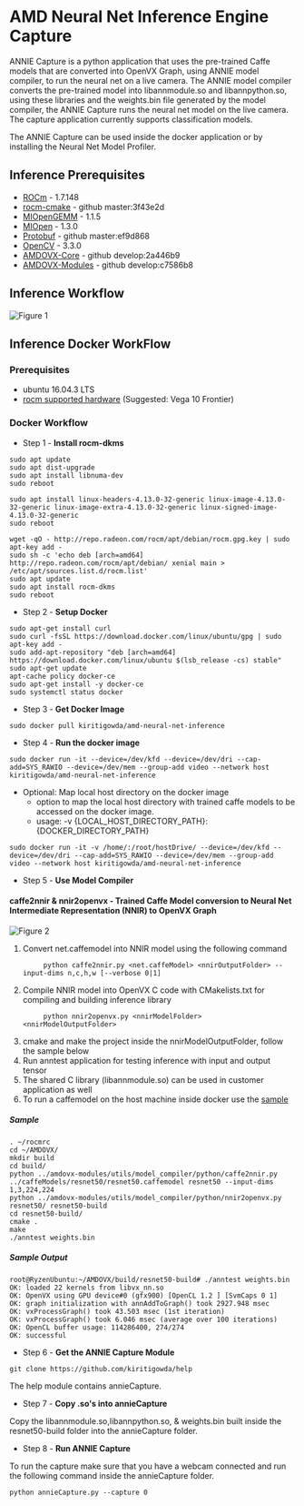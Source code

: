 # AMD Neural Net Inference Engine Capture

ANNIE Capture is a python application that uses the pre-trained Caffe models that are converted into OpenVX Graph, using ANNIE model compiler, to run the neural net on a live camera. The ANNIE model compiler converts the pre-trained model into libannmodule.so and libannpython.so, using these libraries and the weights.bin file generated by the model compiler, the ANNIE Capture runs the neural net model on the live camera. The capture application currently supports classification models.


The ANNIE Capture can be used inside the docker application or by installing the Neural Net Model Profiler.

## Inference Prerequisites
* [ROCm](https://rocm.github.io/install.html) - 1.7.148
* [rocm-cmake](https://github.com/RadeonOpenCompute/rocm-cmake) - github master:3f43e2d 
* [MIOpenGEMM](https://github.com/ROCmSoftwarePlatform/MIOpenGEMM) - 1.1.5
* [MIOpen](https://github.com/ROCmSoftwarePlatform/MIOpen/releases/tag/1.3.0) - 1.3.0
* [Protobuf](https://github.com/google/protobuf) - github master:ef9d868
* [OpenCV](https://github.com/opencv/opencv/releases/tag/3.3.0) - 3.3.0
* [AMDOVX-Core](https://github.com/GPUOpen-ProfessionalCompute-Libraries/amdovx-core) - github develop:2a446b9
* [AMDOVX-Modules](https://github.com/GPUOpen-ProfessionalCompute-Libraries/amdovx-modules) - github develop:c7586b8

## Inference Workflow

![Figure 1](https://gpuopen-professionalcompute-libraries.github.io/AMD-Neural-Net-Inference-Engine/images/block_diagram_inference_workflow.png "High Level Inference Workflow")

## Inference Docker WorkFlow

### Prerequisites
* ubuntu 16.04.3 LTS
* [rocm supported hardware](https://rocm.github.io/hardware.html) (Suggested: Vega 10 Frontier)

### Docker Workflow

* Step 1 - **Install rocm-dkms**
````
sudo apt update
sudo apt dist-upgrade
sudo apt install libnuma-dev
sudo reboot
````
````
sudo apt install linux-headers-4.13.0-32-generic linux-image-4.13.0-32-generic linux-image-extra-4.13.0-32-generic linux-signed-image-4.13.0-32-generic
sudo reboot 
````
````
wget -qO - http://repo.radeon.com/rocm/apt/debian/rocm.gpg.key | sudo apt-key add -
sudo sh -c 'echo deb [arch=amd64] http://repo.radeon.com/rocm/apt/debian/ xenial main > /etc/apt/sources.list.d/rocm.list'
sudo apt update
sudo apt install rocm-dkms
sudo reboot
````

* Step 2 - **Setup Docker**
````
sudo apt-get install curl
sudo curl -fsSL https://download.docker.com/linux/ubuntu/gpg | sudo apt-key add -
sudo add-apt-repository "deb [arch=amd64] https://download.docker.com/linux/ubuntu $(lsb_release -cs) stable"
sudo apt-get update
apt-cache policy docker-ce
sudo apt-get install -y docker-ce
sudo systemctl status docker
````

* Step 3 - **Get Docker Image**
````
sudo docker pull kiritigowda/amd-neural-net-inference
````

* Step 4 - **Run the docker image**
````
sudo docker run -it --device=/dev/kfd --device=/dev/dri --cap-add=SYS_RAWIO --device=/dev/mem --group-add video --network host kiritigowda/amd-neural-net-inference
````
  * Optional: Map local host directory on the docker image
    * option to map the local host directory with trained caffe models to be accessed on the docker image.
    * usage: -v {LOCAL_HOST_DIRECTORY_PATH}:{DOCKER_DIRECTORY_PATH} 
````
sudo docker run -it -v /home/:/root/hostDrive/ --device=/dev/kfd --device=/dev/dri --cap-add=SYS_RAWIO --device=/dev/mem --group-add video --network host kiritigowda/amd-neural-net-inference
````

* Step 5 - **Use Model Compiler**

#### caffe2nnir & nnir2openvx - Trained Caffe Model conversion to Neural Net Intermediate Representation (NNIR) to OpenVX Graph

![Figure 2](https://gpuopen-professionalcompute-libraries.github.io/AMD-Neural-Net-Inference-Engine/images/NetFlow.png "Inference Workflow")

1. Convert net.caffemodel into NNIR model using the following command
   ````
	    python caffe2nnir.py <net.caffeModel> <nnirOutputFolder> --input-dims n,c,h,w [--verbose 0|1]
   ````
2. Compile NNIR model into OpenVX C code with CMakelists.txt for compiling and building inference library
   ````
	    python nnir2openvx.py <nnirModelFolder> <nnirModelOutputFolder>
   ````
3. cmake and make the project inside the nnirModelOutputFolder, follow the sample below
4. Run anntest application for testing inference with input and output tensor
5. The shared C library (libannmodule.so) can be used in customer application as well
6. To run a caffemodel on the host machine inside docker use the [sample](#sample-1)

##### Sample	
````
. ~/rocmrc 
cd ~/AMDOVX/
mkdir build
cd build/
python ../amdovx-modules/utils/model_compiler/python/caffe2nnir.py ../caffeModels/resnet50/resnet50.caffemodel resnet50 --input-dims 1,3,224,224
python ../amdovx-modules/utils/model_compiler/python/nnir2openvx.py resnet50/ resnet50-build
cd resnet50-build/
cmake .
make
./anntest weights.bin 
````
##### Sample Output
````
root@RyzenUbuntu:~/AMDOVX/build/resnet50-build# ./anntest weights.bin 
OK: loaded 22 kernels from libvx_nn.so
OK: OpenVX using GPU device#0 (gfx900) [OpenCL 1.2 ] [SvmCaps 0 1]
OK: graph initialization with annAddToGraph() took 2927.948 msec
OK: vxProcessGraph() took 43.503 msec (1st iteration)
OK: vxProcessGraph() took 6.046 msec (average over 100 iterations)
OK: OpenCL buffer usage: 114286400, 274/274
OK: successful
````

* Step 6 - **Get the ANNIE Capture Module**

````
git clone https://github.com/kiritigowda/help
````
The help module contains annieCapture.

* Step 7 - **Copy .so's into annieCapture**
 
 Copy the libannmodule.so,libannpython.so, & weights.bin built inside the resnet50-build folder into the annieCapture folder.

 * Step 8 - **Run ANNIE Capture**

 To run the capture make sure that you have a webcam connected and run the following command inside the annieCapture folder.

 ````
 python annieCapture.py --capture 0
 ````
